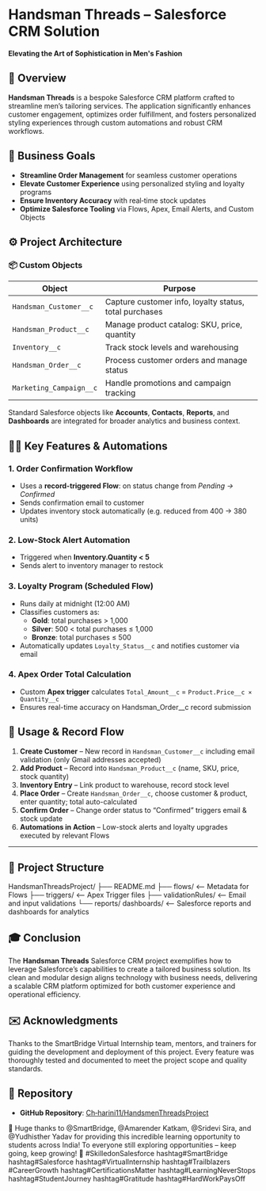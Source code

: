 # Handsman Threads – Salesforce CRM Solution

**Elevating the Art of Sophistication in Men's Fashion**

## 🧠 Overview

**Handsman Threads** is a bespoke Salesforce CRM platform crafted to streamline men’s tailoring services. The application significantly enhances customer engagement, optimizes order fulfillment, and fosters personalized styling experiences through custom automations and robust CRM workflows.


## 🎯 Business Goals

- **Streamline Order Management** for seamless customer operations  
- **Elevate Customer Experience** using personalized styling and loyalty programs  
- **Ensure Inventory Accuracy** with real‑time stock updates  
- **Optimize Salesforce Tooling** via Flows, Apex, Email Alerts, and Custom Objects  


## ⚙️ Project Architecture

### 📦 Custom Objects
| Object               | Purpose                                   |
|----------------------|--------------------------------------------|
| `Handsman_Customer__c` | Capture customer info, loyalty status, total purchases |
| `Handsman_Product__c`  | Manage product catalog: SKU, price, quantity |
| `Inventory__c`         | Track stock levels and warehousing         |
| `Handsman_Order__c`    | Process customer orders and manage status  |
| `Marketing_Campaign__c`| Handle promotions and campaign tracking    |

Standard Salesforce objects like **Accounts**, **Contacts**, **Reports**, and **Dashboards** are integrated for broader analytics and business context.


## 🧑‍💻 Key Features & Automations

### 1. Order Confirmation Workflow
- Uses a **record-triggered Flow**: on status change from *Pending → Confirmed*
- Sends confirmation email to customer
- Updates inventory stock automatically (e.g. reduced from 400 → 380 units)

### 2. Low-Stock Alert Automation
- Triggered when **Inventory.Quantity < 5**
- Sends alert to inventory manager to restock

### 3. Loyalty Program (Scheduled Flow)
- Runs daily at midnight (12:00 AM)
- Classifies customers as:
  - **Gold**: total purchases > 1,000
  - **Silver**: 500 < total purchases ≤ 1,000
  - **Bronze**: total purchases ≤ 500
- Automatically updates `Loyalty_Status__c` and notifies customer via email

### 4. Apex Order Total Calculation
- Custom **Apex trigger** calculates `Total_Amount__c` = `Product.Price__c × Quantity__c`
- Ensures real-time accuracy on Handsman_Order__c record submission


## 📝 Usage & Record Flow

1. **Create Customer** – New record in `Handsman_Customer__c` including email validation (only Gmail addresses accepted)
2. **Add Product** – Record into `Handsman_Product__c` (name, SKU, price, stock quantity)
3. **Inventory Entry** – Link product to warehouse, record stock level
4. **Place Order** – Create `Handsman_Order__c`, choose customer & product, enter quantity; total auto-calculated
5. **Confirm Order** – Change order status to “Confirmed” triggers email & stock update
6. **Automations in Action** – Low-stock alerts and loyalty upgrades executed by relevant Flows

---

## 📁 Project Structure

HandsmanThreadsProject/
├── README.md
├── flows/ <-- Metadata for Flows
├── triggers/ <-- Apex Trigger files
├── validationRules/ <-- Email and input validations
└── reports/ dashboards/ <-- Salesforce reports and dashboards for analytics



## 🎓 Conclusion

The **Handsman Threads** Salesforce CRM project exemplifies how to leverage Salesforce’s capabilities to create a tailored business solution. Its clean and modular design aligns technology with business needs, delivering a scalable CRM platform optimized for both customer experience and operational efficiency.


## ✉️ Acknowledgments

Thanks to the SmartBridge Virtual Internship team, mentors, and trainers for guiding the development and deployment of this project. Every feature was thoroughly tested and documented to meet the project scope and quality standards.


## 🔗 Repository
  
- **GitHub Repository**: [Ch‑harini11/HandsmenThreadsProject](https://github.com/balu9133bB/HandsmenThreadsProject)

🙏 Huge thanks to @SmartBridge, @Amarender Katkam, @Sridevi Sira, and @Yudhisther Yadav for providing this incredible learning opportunity to students across India!
To everyone still exploring opportunities – keep going, keep growing! 🚀
#SkilledonSalesforce hashtag#SmartBridge hashtag#Salesforce hashtag#VirtualInternship hashtag#Trailblazers
#CareerGrowth hashtag#CertificationsMatter hashtag#LearningNeverStops hashtag#StudentJourney hashtag#Gratitude hashtag#HardWorkPaysOff
